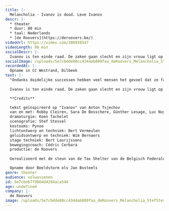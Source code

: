 ```yaml
---
title: |-
  Melancholia - Ivanov is dood. Leve Ivanov
descr: |-
  * theater
  * duur: 80 min
  * taal: Nederlands
  * [de Roovers](https://deroovers.be/)
videoUrl: https://vimeo.com/386938547
videoLength: 80 min
socialDescr: |-
  Ivanov is ten einde raad. De zaken gaan slecht en zijn vrouw ligt op sterven. Hij isoleert zich van alles en iedereen. Hij laat zijn doodzieke vrouw aan haar lot over en brengt zijn avonden door bij zijn oude vriend Lebjedev. Diens dochter Sasja wordt verliefd op deze antiheld. Met haar ontwapenend enthousiasme probeert ze Ivanov een uitweg te bieden. Maar is er wel verzet mogelijk tegen het onontkoombare? Ivanov is een mens die tracht overeind te blijven in de ratrace van een samenleving in transitie. De Roovers deconstrueren Tsjechovs klassieker en maken er een eigen versie van. 
socialImage: /uploads/5e7cbdde88cc4344ab809faa_deRoovers_Melancholia_StefStessel_web.jpg
recordedAt: |-
  Opname in CC Westrand, Dilbeek
text: |-
  "Ondanks duidelijke successen hebben veel mensen het gevoel dat ze falen. Nooit zijn we mooi en succesvol genoeg, nooit in vergelijking met de ander als concurrent, maar ook met de ander die je zelf bent. Een race tegen je eigen schaduw kan je niet winnen." – Paul Verhaeghe.
  
  Ivanov is ten einde raad. De zaken gaan slecht en zijn vrouw ligt op sterven. Hij isoleert zich van alles en iedereen. Hij laat zijn doodzieke vrouw aan haar lot over en brengt zijn avonden door bij zijn oude vriend Lebjedev. Diens dochter Sasja wordt verliefd op deze antiheld. Met haar ontwapenend enthousiasme probeert ze Ivanov een uitweg te bieden. Maar is er wel verzet mogelijk tegen het onontkoombare? Ivanov is een mens die tracht overeind te blijven in de ratrace van een samenleving in transitie. De Roovers deconstrueren Tsjechovs klassieker en maken er een eigen versie van.

  **Credits**

  tekst geïnspireerd op "Ivanov" van Anton Tsjechov
  van en met: Robby Cleiren, Sara De Bosschere, Günther Lesage, Luc Nuyens, Sofie Sente, Timo Sterckx, Vincent Van Sande en Jolien Janssens
  dramaturgie: Koen Tachelet
  scenografie: Stef Stessel
  kostuums: Pynoo
  lichtontwerp en techniek: Bert Vermeulen
  geluidsontwerp en techniek: Wim Bernaers
  stage techniek: Bert Laurijssens
  bewegingscoach: Cédric Cerbara
  productie: de Roovers
  
  Gerealiseerd met de steun van de Tax Shelter van de Belgisch Federale Overheid via Cronos Invest NV

  Opname door Beeldstorm olv Jan Bosteels
genre: theater
audience: volwassenen
id: 5e7cbeb7f9864d4284aca544
age: undefined
company: |-
  de Roovers
image: /uploads/5e7cbdde88cc4344ab809faa_deRoovers_Melancholia_StefStessel_web.jpg
---
```

